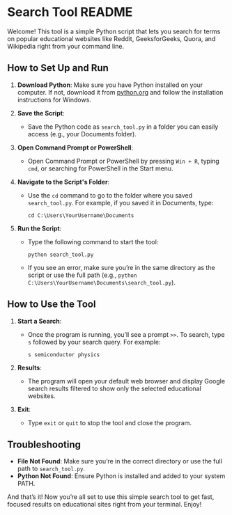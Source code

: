 
# Search Tool README

Welcome! This tool is a simple Python script that lets you search for terms on popular educational websites like Reddit, GeeksforGeeks, Quora, and Wikipedia right from your command line.

## How to Set Up and Run

1. **Download Python**: Make sure you have Python installed on your computer. If not, download it from [python.org](https://www.python.org/downloads/) and follow the installation instructions for Windows.

2. **Save the Script**:
   - Save the Python code as `search_tool.py` in a folder you can easily access (e.g., your Documents folder).

3. **Open Command Prompt or PowerShell**:
   - Open Command Prompt or PowerShell by pressing `Win + R`, typing `cmd`, or searching for PowerShell in the Start menu.

4. **Navigate to the Script's Folder**:
   - Use the `cd` command to go to the folder where you saved `search_tool.py`. For example, if you saved it in Documents, type:
     ```shell
     cd C:\Users\YourUsername\Documents
     ```

5. **Run the Script**:
   - Type the following command to start the tool:
     ```shell
     python search_tool.py
     ```
   - If you see an error, make sure you’re in the same directory as the script or use the full path (e.g., `python C:\Users\YourUsername\Documents\search_tool.py`).

## How to Use the Tool

1. **Start a Search**:
   - Once the program is running, you’ll see a prompt `>>`. To search, type `s` followed by your search query. For example:
     ```
     s semiconductor physics
     ```

2. **Results**:
   - The program will open your default web browser and display Google search results filtered to show only the selected educational websites.

3. **Exit**:
   - Type `exit` or `quit` to stop the tool and close the program.

## Troubleshooting

- **File Not Found**: Make sure you’re in the correct directory or use the full path to `search_tool.py`.
- **Python Not Found**: Ensure Python is installed and added to your system PATH.

And that’s it! Now you’re all set to use this simple search tool to get fast, focused results on educational sites right from your terminal. Enjoy!
